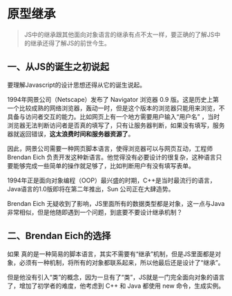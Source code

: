 # 原型继承

> JS中的继承跟其他面向对象语言的继承有点不太一样，要正确的了解JS中的继承还得了解JS的前世今生。

## 一、从JS的诞生之初说起

要理解Javascript的设计思想还得从它的诞生说起。

1994年网景公司（Netscape）发布了 Navigator 浏览器 0.9 版。这是历史上第一个比较成熟的网络浏览器，轰动一时，但是这个版本的浏览器只能用来浏览，不具备与访问者交互的能力。比如网页上有一个地方需要用户输入“用户名” ，当时浏览器无法判断访问者是否真的填写了，只有让服务器判断，如果没有填写，服务器就返回错误，**这太浪费时间和服务器资源了**。

因此，网景公司需要一种网页脚本语言，使得浏览器可以与网页互动，工程师 Brendan Eich 负责开发这种新语言。他觉得没有必要设计的很复杂，这种语言只要能够完成一些简单的操作就足够了，比如判断用户有没有填写表单。



1994年正是面向对象编程（OOP）最兴盛的时期，C++是当时最流行的语言，Java语言的1.0版即将在第二年推出，Sun 公司正在大肆造势。

Brendan  Eich 无疑收到了影响，JS里面所有的数据类型都是对象，这一点与Java非常相似，但是他随即遇到一个问题，到底要不要设计继承机制？



## 二、Brendan Eich的选择

如果 真的是一种简易的脚本语言，其实不需要有“继承”机制，但是JS里面都是对象，必须有一种机制，将所有的对象都联系起来，所以他最后还是设计了“继承”。

但是他没有引入“类”的概念，因为一旦有了“类”，JS就是一门完全面向对象的语言了，增加了初学者的难度，他考虑到 C++ 和 Java 都使用 new 命令，生成实例。

